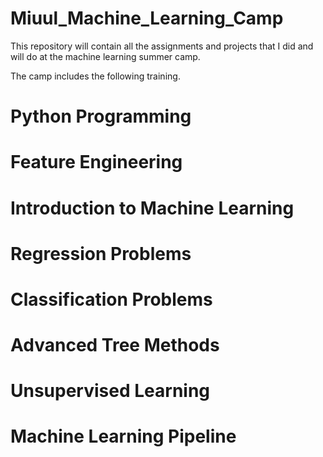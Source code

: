  # Miuul_Machine_Learning_Camp
 
  This repository will contain all the assignments and projects that I did and will do at the machine learning summer camp.

  The camp includes the following training.

#  Python Programming
#  Feature Engineering
#  Introduction to Machine Learning
#  Regression Problems
#  Classification Problems
#  Advanced Tree Methods
#  Unsupervised Learning
#  Machine Learning Pipeline
 
 
 

 
